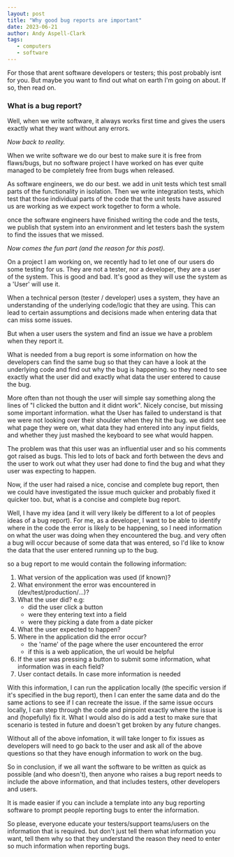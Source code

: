 ```yaml
---
layout: post
title: "Why good bug reports are important"
date: 2023-06-21
author: Andy Aspell-Clark
tags:
   - computers
   - software
---
```


For those that arent software developers or testers; this post probably isnt for you. But maybe you want to find out what on earth I'm going on about. If so, then read on.

### What is a bug report?

Well, when we write software, it always works first time and gives the users exactly what they want without any errors.

_Now back to reality._

When we write software we do our best to make sure it is free from flaws/bugs, but no software project I have worked on has ever quite managed to be completely free from bugs when released.

As software engineers, we do our best. we add in unit tests which test small parts of the functionality in isolation. Then we write integration tests, which test that those individual parts of the code that the unit tests have assured us are working as we expect work together to form a whole.

once the software engineers have finished writing the code and the tests, we publish that system into an environment and let testers bash the system to find the issues that we missed.

_Now comes the fun part (and the reason for this post)._

On a project I am working on, we recently had to let one of our users do some testing for us. They are not a tester, nor a developer, they are a user of the system. This is good and bad. It's good as they will use the system as a 'User' will use it.

When a technical person (tester / developer) uses a system, they have an understanding of the underlying code/logic that they are using. This can lead to certain assumptions and decisions made when entering data that can miss some issues.

But when a user users the system and find an issue we have a problem when they report it.

What is needed from a bug report is some information on how the developers can find the same bug so that they can have a look at the underlying code and find out why the bug is happening. so they need to see exactly what the user did and exactly what data the user entered to cause the bug.

More often than not though the user will simple say something along the lines of "I clicked the button and it didnt work". Nicely concise, but missing some important information. what the User has failed to understand is that we were not looking over their shoulder when they hit the bug. we didnt see what page they were on, what data they had entered into any input fields, and whether they just mashed the keyboard to see what would happen.

The problem was that this user was an influential user and so his comments got raised as bugs. This led to lots of back and forth between the devs and the user to work out what they user had done to find the bug and what they user was expecting to happen.

Now, if the user had raised a nice, concise and complete bug report, then we could have investigated the issue much quicker and probably fixed it quicker too. but, what is a concise and complete bug
report.

Well, I have my idea (and it will very likely be different to a lot of peoples ideas of a bug report). For me, as a developer, I want to be able to identify where in the code the error is likely to be
happening, so I need information on what the user was doing when they encountered the bug. and very often a bug will occur because of some data that was entered, so I'd like to know the data that the
user entered running up to the bug.

so a bug report to me would contain the following information:

1. What version of the application was used (if known)?
1. What environment the error was encountered in (dev/test/production/...)?
1. What the user did? e.g:
   * did the user click a button
   * were they entering text into a field
   * were they picking a date from a date picker
1. What the user expected to happen?
1. Where in the application did the error occur?
   * the 'name' of the page where the user encountered the error
   * if this is a web application, the url would be helpful
1. If the user was pressing a button to submit some information, what information was in each field?
1. User contact details. In case more information is needed

With this information, I can run the application locally (the specific version if it's specified in the bug report), then I can enter the same data and do the same actions to see if I can recreate the issue. if the same issue occurs locally, I can step through the code and pinpoint exactly where the issue is and (hopefully)
fix it.
What I would also do is add a test to make sure that scenario is tested in future and doesn't get broken by any future changes.

Without all of the above infomation, it will take longer to fix issues as developers will need to go back to the user and ask all of the above questions so that they have enough information to work on the bug.

So in conclusion, if we all want the software to be written as quick as possible (and who doesn't), then anyone who raises a bug report needs to include the above information, and that includes testers, other developers and users.

It is made easier if you can include a template into any bug reporting software to prompt people reporting bugs to enter the information.

So please, everyone educate your testers/support teams/users on the information that is required. but don't just tell them what information you want, tell them why so that they understand the reason they need to enter so much information when reporting bugs.
